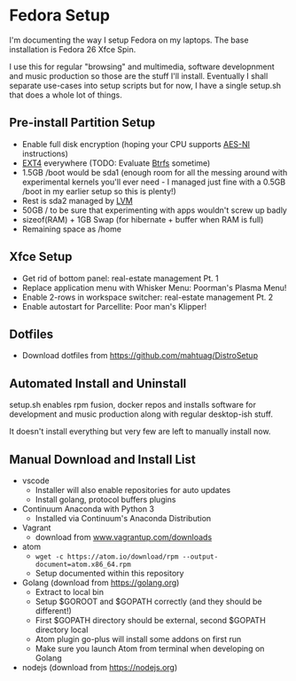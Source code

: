 # Fedora Setup

I'm documenting the way I setup Fedora on my laptops. The base installation is
Fedora 26 Xfce Spin.

I use this for regular "browsing" and multimedia, software developnment and
music production so those are the stuff I'll install. Eventually I shall
separate use-cases into setup scripts but for now, I have a single setup.sh
that does a whole lot of things.

## Pre-install Partition Setup

* Enable full disk encryption (hoping your CPU supports
  [AES-NI](https://en.wikipedia.org/wiki/AES_instruction_set) instructions)
* [EXT4](https://en.wikipedia.org/wiki/Ext4) everywhere (TODO: Evaluate
  [Btrfs](https://en.wikipedia.org/wiki/Btrfs) sometime)
* 1.5GB /boot would be sda1 (enough room for all the messing around with
  experimental kernels you'll ever need - I managed just fine with a 0.5GB /boot
  in my earlier setup so this is plenty!)
* Rest is sda2 managed by
  [LVM](https://en.wikipedia.org/wiki/Logical_Volume_Manager_(Linux))
* 50GB / to be sure that experimenting with apps wouldn't screw up badly
* sizeof(RAM) + 1GB Swap (for hibernate + buffer when RAM is full)
* Remaining space as /home

## Xfce Setup

* Get rid of bottom panel: real-estate management Pt. 1
* Replace application menu with Whisker Menu: Poorman's Plasma Menu!
* Enable 2-rows in workspace switcher: real-estate management Pt. 2
* Enable autostart for Parcellite: Poor man's Klipper!

## Dotfiles

* Download dotfiles from https://github.com/mahtuag/DistroSetup

## Automated Install and Uninstall

setup.sh enables rpm fusion, docker repos and installs software for development
and music production along with regular desktop-ish stuff.

It doesn't install everything but very few are left to manually install now.

## Manual Download and Install List

* vscode
  * Installer will also enable repositories for auto updates
  * Install golang, protocol buffers plugins
* Continuum Anaconda with Python 3
  * Installed via Continuum's Anaconda Distribution
* Vagrant
  * download from www.vagrantup.com/downloads
* atom
  * ```wget -c https://atom.io/download/rpm --output-document=atom.x86_64.rpm```
  * Setup documented within this repository
* Golang (download from https://golang.org)
  * Extract to local bin
  * Setup $GOROOT and $GOPATH correctly (and they should be different!)
  * First $GOPATH directory should be external, second $GOPATH directory local
  * Atom plugin go-plus will install some addons on first run
  * Make sure you launch Atom from terminal when developing on Golang
* nodejs (download from https://nodejs.org)

